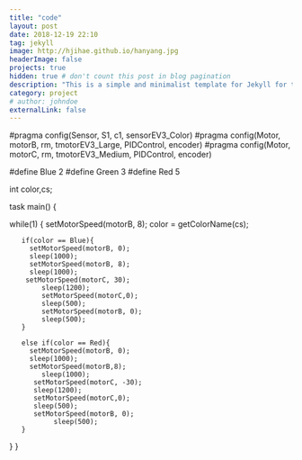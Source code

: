 ```yaml
---
title: "code"
layout: post
date: 2018-12-19 22:10
tag: jekyll
image: http://hjihae.github.io/hanyang.jpg
headerImage: false
projects: true
hidden: true # don't count this post in blog pagination
description: "This is a simple and minimalist template for Jekyll for those who likes to eat noodles."
category: project
# author: johndoe
externalLink: false
---
```


#pragma config(Sensor, S1,     c1,             sensorEV3_Color)
#pragma config(Motor,  motorB,          rm,            tmotorEV3_Large, PIDControl, encoder)
#pragma config(Motor,  motorC,          rm,            tmotorEV3_Medium, PIDControl, encoder)

#define Blue 2
#define Green 3
#define Red 5


int color,cs;




task main()
{

   while(1)
   {
      setMotorSpeed(motorB, 8);
      color = getColorName(cs);


       if(color == Blue){
         setMotorSpeed(motorB, 0);
         sleep(1000);
         setMotorSpeed(motorB, 8);
         sleep(1000);
        setMotorSpeed(motorC, 30);
            sleep(1200);
            setMotorSpeed(motorC,0);
            sleep(500);
            setMotorSpeed(motorB, 0);
            sleep(500);
       }

       else if(color == Red){
         setMotorSpeed(motorB, 0);
         sleep(1000);
         setMotorSpeed(motorB,8);
            sleep(1000);
          setMotorSpeed(motorC, -30);
          sleep(1200);
          setMotorSpeed(motorC,0);
          sleep(500);
          setMotorSpeed(motorB, 0);
               sleep(500);
       }
   }
}


